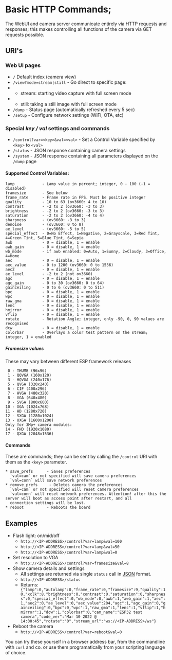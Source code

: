 # Basic HTTP Commands; 
The WebUI and camera server communicate entirely via HTTP requests and responses; 
this makes controlling all functions of the camera via GET requests possible. 

## URI's
### Web UI pages
* `/` Default index (camera view)
* `/view?mode=stream|still` - Go direct to specific page:
* - stream: starting video capture with full screen mode
* - still: taking a still image with full screen mode
* `/dump` - Status page (automatically refreshed every 5 sec)
* `/setup` - Configure network settings (WiFi, OTA, etc)

### Special *key / val* settings and commands

* `/control?var=<key>&val=<val>` - Set a Control Variable  specified by `<key>` to `<val>`
* `/status` - JSON response containing camera settings 
* `/system` - JSON response containing all parameters displayed on the `/dump` page

#### Supported Control Variables:
```
lamp            - Lamp value in percent; integer, 0 - 100 (-1 = disabled)
framesize       - See below
frame_rate      - Frame rate in FPS. Must be positive integer
quality         - 10 to 63 (ov3660: 4 to 10)
contrast        - -2 to 2 (ov3660: -3 to 3)
brightness      - -2 to 2 (ov3660: -3 to 3)
saturation      - -2 to 2 (ov3660: -4 to 4)
sharpness       - (ov3660: -3 to 3)
denoise         - (ov3660: 0 to 8)
ae_level        - (ov3660: -5 to 5)
special_effect  - 0=No Effect, 1=Negative, 2=Grayscale, 3=Red Tint, 4=Green Tint, 5=Blue Tint, 6=Sepia
awb             - 0 = disable, 1 = enable
awb_gain        - 0 = disable, 1 = enable
wb_mode         - if awb enabled: 0=Auto, 1=Sunny, 2=Cloudy, 3=Office, 4=Home
aec             - 0 = disable, 1 = enable
aec_value       - 0 to 1200 (ov3660: 0 to 1536)
aec2            - 0 = disable, 1 = enable
ae_level        - -2 to 2 (not ov3660)
agc             - 0 = disable, 1 = enable
agc_gain        - 0 to 30 (ov3660: 0 to 64)
gainceiling     - 0 to 6 (ov3660: 0 to 511)
bpc             - 0 = disable, 1 = enable
wpc             - 0 = disable, 1 = enable
raw_gma         - 0 = disable, 1 = enable
lenc            - 0 = disable, 1 = enable
hmirror         - 0 = disable, 1 = enable
vflip           - 0 = disable, 1 = enable
rotate          - Rotation Angle; integer, only -90, 0, 90 values are recognised
dcw             - 0 = disable, 1 = enable
colorbar        - Overlays a color test pattern on the stream; integer, 1 = enabled
```

##### Framesize values
These may vary between different ESP framework releases
```
 0 - THUMB (96x96)
 1 - QQVGA (160x120)
 3 - HQVGA (240x176)
 5 - QVGA (320x240)
 6 - CIF (400x296)
 7 - HVGA (480x320)
 8 - VGA (640x480)
 9 - SVGA (800x600)
10 - XGA (1024x768)
11 - HD (1280x720)
12 - SXGA (1280x1024)
13 - UXGA (1600x1200)
Only for 3Mp+ camera modules:
14 - FHD (1920x1080)
17 - QXGA (2048x1536)
```

#### Commands
These are commands; they can be sent by calling the `/control` URI with them as 
the `<key>` parameter.
```
* save_prefs      - Saves preferences
  `val=cam` or not specified will save camera preferences
  `val=conn` will save network preferences
* remove_prefs     - Deletes camera the preferences
  `val=cam` or not specified will reset camera preferences
  `val=conn` will reset network preferences. Attention! after this the server will boot as access point after restart, and all
  connection settings will be lost. 
* reboot          - Reboots the board
```

## Examples
* Flash light: on/mid/off
  * `http://<IP-ADDRESS>/control?var=lamp&val=100`
  * `http://<IP-ADDRESS>/control?var=lamp&val=50`
  * `http://<IP-ADDRESS>/control?var=lamp&val=0`
* Set resolution to VGA
  * `http://<IP-ADDRESS>/control?var=framesize&val=8`
* Show camera details and settings
  * All settings are returned via single `status` call in [JSON](https://www.json.org/) 
    format.
  * `http://<IP-ADDRESS>/status`
  * Returns:
    ```  {"lamp":0,"autolamp":0,"frame_rate":0,"framesize":9,"quality":10,"xclk":8,"brightness":0,"contrast":0,"saturation":0,"sharpness":0,"special_effect":0,"wb_mode":0,"awb":1,"awb_gain":1,"aec":1,"aec2":0,"ae_level":0,"aec_value":204,"agc":1,"agc_gain":0,"gainceiling":0,"bpc":0,"wpc":1,"raw_gma":1,"lenc":1,"vflip":1,"hmirror":1,"dcw":1,"colorbar":0,"cam_name":"ESP32 test camera","code_ver":"Mar 10 2022 @ 14:00:45","rotate":"0","stream_url":"ws://<IP-ADDRESS>/ws"}```
* Reboot the camera
  * `http://<IP-ADDRESS>/control?var=reboot&val=0`

You can try these yourself in a browser address bar, from the commandline with `curl` 
and co. or use them programatically from your scripting language of choice.
